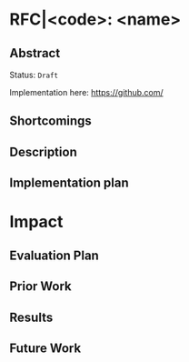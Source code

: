 #  RFC|\<code>: \<name>
## Abstract
Status: `Draft`

Implementation here: https://github.com/

<!-- Full description here: https://docs.google.com/document/d/1zjJCZel8zJzgK3XuHK0YZlNffEHThq7tUOssGgRTryY/edit#heading=h.6qnrq913vou6 -->


## Shortcomings

## Description

## Implementation plan

# Impact

## Evaluation Plan

## Prior Work

## Results

## Future Work
